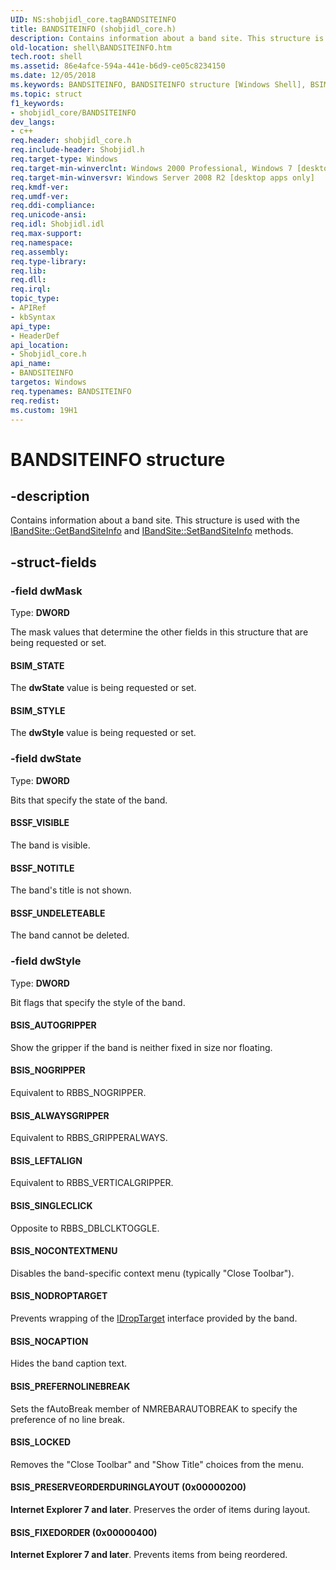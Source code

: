 ```yaml
---
UID: NS:shobjidl_core.tagBANDSITEINFO
title: BANDSITEINFO (shobjidl_core.h)
description: Contains information about a band site. This structure is used with the IBandSite::GetBandSiteInfo and IBandSite::SetBandSiteInfo methods.
old-location: shell\BANDSITEINFO.htm
tech.root: shell
ms.assetid: 86e4afce-594a-441e-b6d9-ce05c8234150
ms.date: 12/05/2018
ms.keywords: BANDSITEINFO, BANDSITEINFO structure [Windows Shell], BSIM_STATE, BSIM_STYLE, BSIS_ALWAYSGRIPPER, BSIS_AUTOGRIPPER, BSIS_FIXEDORDER, BSIS_LEFTALIGN, BSIS_LOCKED, BSIS_NOCAPTION, BSIS_NOCONTEXTMENU, BSIS_NODROPTARGET, BSIS_NOGRIPPER, BSIS_PREFERNOLINEBREAK, BSIS_PRESERVEORDERDURINGLAYOUT, BSIS_SINGLECLICK, BSSF_NOTITLE, BSSF_UNDELETEABLE, BSSF_VISIBLE, _win32_BANDSITEINFO, shell.BANDSITEINFO, shobjidl_core/BANDSITEINFO, tagBANDSITEINFO
ms.topic: struct
f1_keywords:
- shobjidl_core/BANDSITEINFO
dev_langs:
- c++
req.header: shobjidl_core.h
req.include-header: Shobjidl.h
req.target-type: Windows
req.target-min-winverclnt: Windows 2000 Professional, Windows 7 [desktop apps only]
req.target-min-winversvr: Windows Server 2008 R2 [desktop apps only]
req.kmdf-ver: 
req.umdf-ver: 
req.ddi-compliance: 
req.unicode-ansi: 
req.idl: Shobjidl.idl
req.max-support: 
req.namespace: 
req.assembly: 
req.type-library: 
req.lib: 
req.dll: 
req.irql: 
topic_type:
- APIRef
- kbSyntax
api_type:
- HeaderDef
api_location:
- Shobjidl_core.h
api_name:
- BANDSITEINFO
targetos: Windows
req.typenames: BANDSITEINFO
req.redist: 
ms.custom: 19H1
---
```


# BANDSITEINFO structure


## -description


Contains information about a band site. This structure is used with the <a href="https://docs.microsoft.com/windows/desktop/api/shobjidl_core/nf-shobjidl_core-ibandsite-getbandsiteinfo">IBandSite::GetBandSiteInfo</a> and <a href="https://docs.microsoft.com/windows/desktop/api/shobjidl_core/nf-shobjidl_core-ibandsite-setbandsiteinfo">IBandSite::SetBandSiteInfo</a> methods.


## -struct-fields




### -field dwMask

Type: <b>DWORD</b>

The mask values that determine the other fields in this structure that are being requested or set.



#### BSIM_STATE

The <b>dwState</b> value is being requested or set.



#### BSIM_STYLE

The <b>dwStyle</b> value is being requested or set.


### -field dwState

Type: <b>DWORD</b>

Bits that specify the state of the band.



#### BSSF_VISIBLE

The band is visible.



#### BSSF_NOTITLE

The band's title is not shown.



#### BSSF_UNDELETEABLE

The band cannot be deleted.


### -field dwStyle

Type: <b>DWORD</b>

Bit flags that specify the style of the band.



#### BSIS_AUTOGRIPPER

Show the gripper if the band is neither fixed in size nor floating.



#### BSIS_NOGRIPPER

Equivalent to RBBS_NOGRIPPER.



#### BSIS_ALWAYSGRIPPER

Equivalent to RBBS_GRIPPERALWAYS.



#### BSIS_LEFTALIGN

Equivalent to RBBS_VERTICALGRIPPER.



#### BSIS_SINGLECLICK

Opposite to RBBS_DBLCLKTOGGLE.



#### BSIS_NOCONTEXTMENU

Disables the band-specific context menu (typically "Close Toolbar").



#### BSIS_NODROPTARGET

Prevents wrapping of the <a href="https://docs.microsoft.com/windows/desktop/api/oleidl/nn-oleidl-idroptarget">IDropTarget</a> interface provided by the band.



#### BSIS_NOCAPTION

Hides the band caption text.



#### BSIS_PREFERNOLINEBREAK

Sets the fAutoBreak member of NMREBARAUTOBREAK to specify the preference of no line break.



#### BSIS_LOCKED

Removes the "Close Toolbar" and "Show Title" choices from the menu.



#### BSIS_PRESERVEORDERDURINGLAYOUT (0x00000200)

<b>Internet Explorer 7 and later</b>. Preserves the order of items during layout.



#### BSIS_FIXEDORDER (0x00000400)

<b>Internet Explorer 7 and later</b>. Prevents items from being reordered.

